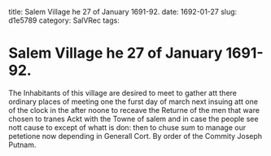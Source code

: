 title: Salem Village he 27 of January 1691-92.
date: 1692-01-27
slug: d1e5789
category: SalVRec
tags: 


<div markdown class="doc" id="d1e5789">


# Salem Village he 27 of January 1691-92.

The Inhabitants of this village are desired to meet to gather att there ordinary places of meeting one the furst day of march next insuing att one of the clock in the after noone to receave the Returne of the men that ware chosen to tranes Ackt with the Towne of salem and in case the people see nott cause to except of whatt is don: then to chuse sum to manage our petetione now depending in Generall Cort.  By order of the Commity Joseph Putnam.
</div>